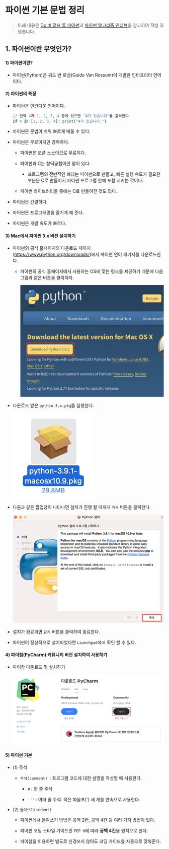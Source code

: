 # 파이썬 기본 문법 정리
> 아래 내용은 [Do it! 점프 투 파이썬](https://book.naver.com/bookdb/book_detail.nhn?bid=15052904 "Do it! 점프 투 파이썬")과 [파이썬 알고리즘 인터뷰](https://book.naver.com/bookdb/book_detail.nhn?bid=16406247 "파이썬 알고리즘 인터뷰")을 참고하여 작성 하였습니다.

## 1. 파이썬이란 무엇인가?

#### 1) 파이썬이란?

* 파이썬(Python)은 귀도 반 로섬(Guido Van Rossum)이 개발한 인터프리터 언어이다. 

#### 2) 파이썬의 특징

* 파이썬은 인간다운 언어이다.

    ```python
    // 만약 4가 1, 2, 3, 4 중에 있으면 "4가 있습니다"를 출력한다.
    if 4 in [1, 2, 3, 4]: print("4가 있습니다.")
    ```

* 파이썬은 문법이 쉬워 빠르게 배울 수 있다.

* 파이썬은 무료이지만 강력하다.

    * 파이썬은 오픈 소스이므로 무료이다.
    
    * 파이썬과 C는 찰떡궁합이란 말이 있다.
    
        * 프로그램의 전반적인 뼈대는 파이썬으로 만들고, 빠른 실행 속도가 필요한 부분은 C로 만들어서 파이썬 프로그램 안에 포함 시키는 것이다.

    * 파이썬 라이브러리들 중에는 C로 만들어진 것도 많다.

* 파이썬은 간결하다.

* 파이썬은 프로그래밍을 즐기게 해 준다.

* 파이썬은 개발 속도가 빠르다.

#### 3) Mac에서 파이썬 3.x 버전 설치하기 

* 파이썬의 공식 홈페이지의 다운로드 페이지(https://www.python.org/downloads/)에서 파이썬 언어 패키지를 다운로드한다.

    * 파이썬의 공식 홈페이지에서 사용하는 OS에 맞는 링크를 제공하기 때문에 다음 그림과 같은 버튼을 클릭하자.
    
        ![image 1](images/img1.png)
        
* 다운로드 받은 `python-3.x.pkg`를 실행한다.

    ![image 2](images/img2.png)
    
* 다음과 같은 팝업창이 나타나면 설치가 진행 될 때까지 `계속` 버튼을 클릭한다.

    ![image 3](images/img3.png)
    
* 설치가 완료되면 `닫기` 버튼을 클릭하여 종료한다.

* 파이썬이 정상적으로 설치되었다면 `Launchpad`에서 확인 할 수 있다.

#### 4) 파이참(PyCharm) 커뮤니티 버전 설치하여 사용하기

* 파이참 다운로드 및 설치하기

    ![image 4](images/img4.png)
    
#### 5) 파이썬 기본

* (1) 주석

    * `주석(comment) `: 프로그램 코드에 대한 설명을 작성할 때 사용한다.
    
        * `#` : 한 줄 주석
        
        * `'''` : 여러 줄 주석. 작은 따옴표(') 세 개를 연속으로 사용한다.       

* (2) `들여쓰기(indent)`

    * 파이썬에서 들여쓰기 방법은 공백 2칸, 공백 4칸 등 여러 가지 방법이 있다.
      
    * 파이썬 코딩 스타일 가이드인 `PEP 8`에 따라 **공백 4칸**을 원칙으로 한다. 
      
    * 파이참을 이용하면 별도로 신경쓰지 않아도 코딩 가이드를 자동으로 맞춰준다.
    






      


      
  
    
   

    

            


    







    




    






        

        


    
    
    
    
    
    

    

    

    











  

  

  

  

  

    





     
